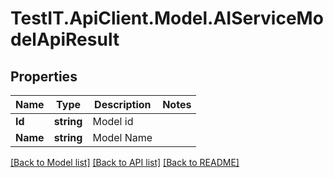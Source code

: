 # TestIT.ApiClient.Model.AIServiceModelApiResult

## Properties

Name | Type | Description | Notes
------------ | ------------- | ------------- | -------------
**Id** | **string** | Model id | 
**Name** | **string** | Model Name | 

[[Back to Model list]](../README.md#documentation-for-models) [[Back to API list]](../README.md#documentation-for-api-endpoints) [[Back to README]](../README.md)

